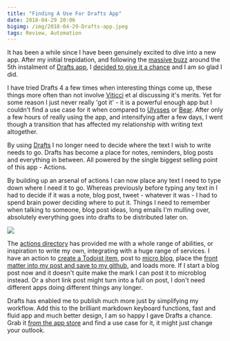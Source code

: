 ```yaml
---
title: "Finding A Use For Drafts App"
date: 2018-04-29 20:06
bigimg: /img/2018-04-29-Drafts-app.jpeg
tags: Review, Automation
---
```

It has been a while since I have been genuinely excited to dive into a new app. After my initial trepidation, and following the [massive buzz](https://www.macstories.net/reviews/drafts-5-the-macstories-review/) around the 5th instalment of [Drafts app](https://itunes.apple.com/gb/app/drafts-5-capture-act/id1236254471?mt=8&at=1000ltj4), I [decided to give it a chance](https://gr36.micro.blog/2018/04/21/drafts-updatei-must.html) and I am so glad I did.

I have tried Drafts 4 a few times when interesting things come up, these things more often than not involve [Viticci](https://twitter.com/viticci) et al discussing it's merits. Yet for some reason I just never really 'got it' - it is a powerful enough app but I couldn't find a use case for it when compared to [Ulysses](https://gr36.com/2017-08-02-bear-and-ulysses/) or [Bear](https://gr36.com/2017-01-19-bear-app-review/). After only a few hours of really using the app, and intensifying after a few days, I went though a transition that has affected my relationship with writing text altogether.

By using [Drafts](https://itunes.apple.com/gb/app/drafts-5-capture-act/id1236254471?mt=8&at=1000ltj4) I no longer need to decide where the text I wish to write needs to go. Drafts has become a place for notes, reminders, blog posts and everything in between. All powered by the single biggest selling point of this app - Actions.

By building up an arsenal of actions I can now place any text I need to type down where I need it to go. Whereas previously before typing any text in I had to decide if it was a note, blog post, tweet - whatever it was - I had to spend brain power deciding where to put it. Things I need to remember when talking to someone, blog post ideas, long emails I'm mulling over, absolutely everything goes into drafts to be distributed later on.

![](https://gr36.com/img/2018-04-29-Drafts-screenshots.png)

The [actions directory](http://actions.getdrafts.com/) has provided me with a whole range of abilities, or inspiration to write my own, integrating with a huge range of services. I have an action to [create a Todoist item](http://actions.getdrafts.com/a/1EN), post to [micro blog](http://actions.getdrafts.com/a/1Dj), place the [front matter into my post and save to my github](http://actions.getdrafts.com/a/1GO), and loads more. If I start a blog post now and it doesn't quite make the mark I can post it to microblog instead. Or a short link post might turn into a full on post, I don't need different apps doing different things any longer.

Drafts has enabled me to publish much more just by simplifying my workflow. Add this to the brilliant markdown keyboard functions, fast and fluid app and much better design, I am so happy I gave Drafts a chance. Grab it [from the app store](https://itunes.apple.com/gb/app/drafts-5-capture-act/id1236254471?mt=8&at=1000ltj4) and find a use case for it, it might just change your outlook.

